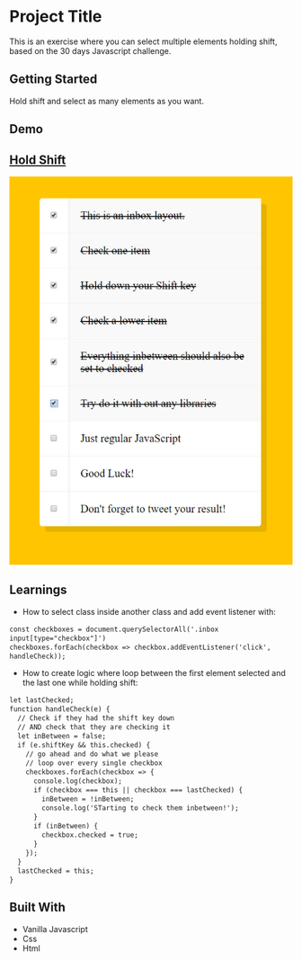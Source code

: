 # Project Title

This is an exercise where you can select multiple elements holding shift, based on the 30 days Javascript challenge.

## Getting Started

Hold shift and select as many elements as you want.

## Demo

## [Hold Shift](https://danielgarciaguillen.github.io/holdshift/)
![Hold Shift](/image/holdshift.jpg?raw=true "HoldShift")


## Learnings

* How to select class inside another class and add event listener with:

```
const checkboxes = document.querySelectorAll('.inbox input[type="checkbox"]')
checkboxes.forEach(checkbox => checkbox.addEventListener('click', handleCheck));
```
* How to create logic where loop between the first element selected and the last one while holding shift:
```
let lastChecked;
function handleCheck(e) {
  // Check if they had the shift key down
  // AND check that they are checking it
  let inBetween = false;
  if (e.shiftKey && this.checked) {
    // go ahead and do what we please
    // loop over every single checkbox
    checkboxes.forEach(checkbox => {
      console.log(checkbox);
      if (checkbox === this || checkbox === lastChecked) {
        inBetween = !inBetween;
        console.log('STarting to check them inbetween!');
      }
      if (inBetween) {
        checkbox.checked = true;
      }
    });
  }
  lastChecked = this;
}
```

## Built With

* Vanilla Javascript
* Css
* Html
